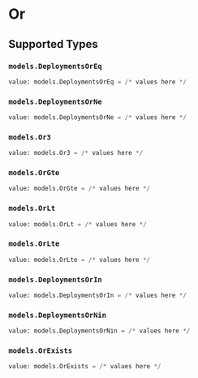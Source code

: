 # Or


## Supported Types

### `models.DeploymentsOrEq`

```python
value: models.DeploymentsOrEq = /* values here */
```

### `models.DeploymentsOrNe`

```python
value: models.DeploymentsOrNe = /* values here */
```

### `models.Or3`

```python
value: models.Or3 = /* values here */
```

### `models.OrGte`

```python
value: models.OrGte = /* values here */
```

### `models.OrLt`

```python
value: models.OrLt = /* values here */
```

### `models.OrLte`

```python
value: models.OrLte = /* values here */
```

### `models.DeploymentsOrIn`

```python
value: models.DeploymentsOrIn = /* values here */
```

### `models.DeploymentsOrNin`

```python
value: models.DeploymentsOrNin = /* values here */
```

### `models.OrExists`

```python
value: models.OrExists = /* values here */
```

